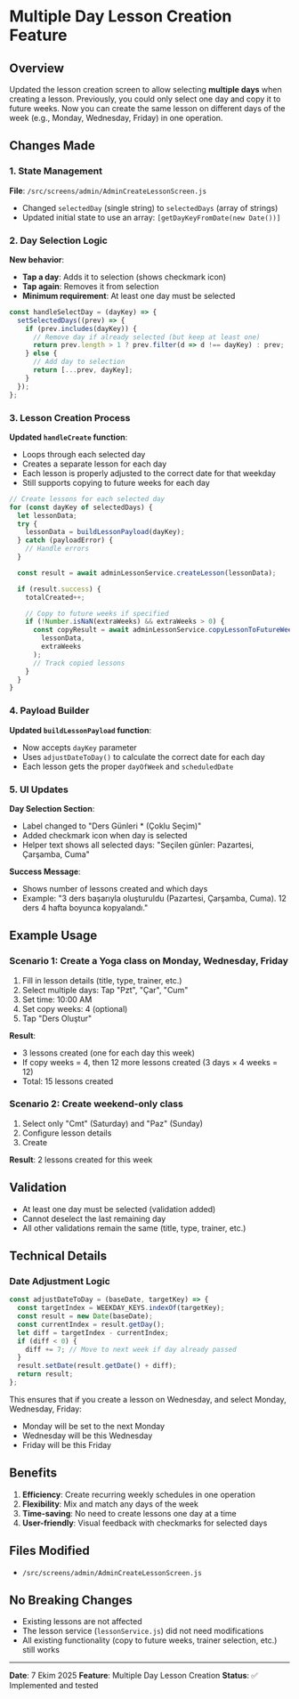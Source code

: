 # Multiple Day Lesson Creation Feature

## Overview
Updated the lesson creation screen to allow selecting **multiple days** when creating a lesson. Previously, you could only select one day and copy it to future weeks. Now you can create the same lesson on different days of the week (e.g., Monday, Wednesday, Friday) in one operation.

## Changes Made

### 1. State Management
**File**: `/src/screens/admin/AdminCreateLessonScreen.js`

- Changed `selectedDay` (single string) to `selectedDays` (array of strings)
- Updated initial state to use an array: `[getDayKeyFromDate(new Date())]`

### 2. Day Selection Logic
**New behavior**:
- **Tap a day**: Adds it to selection (shows checkmark icon)
- **Tap again**: Removes it from selection
- **Minimum requirement**: At least one day must be selected

```javascript
const handleSelectDay = (dayKey) => {
  setSelectedDays((prev) => {
    if (prev.includes(dayKey)) {
      // Remove day if already selected (but keep at least one)
      return prev.length > 1 ? prev.filter(d => d !== dayKey) : prev;
    } else {
      // Add day to selection
      return [...prev, dayKey];
    }
  });
};
```

### 3. Lesson Creation Process
**Updated `handleCreate` function**:
- Loops through each selected day
- Creates a separate lesson for each day
- Each lesson is properly adjusted to the correct date for that weekday
- Still supports copying to future weeks for each day

```javascript
// Create lessons for each selected day
for (const dayKey of selectedDays) {
  let lessonData;
  try {
    lessonData = buildLessonPayload(dayKey);
  } catch (payloadError) {
    // Handle errors
  }

  const result = await adminLessonService.createLesson(lessonData);

  if (result.success) {
    totalCreated++;

    // Copy to future weeks if specified
    if (!Number.isNaN(extraWeeks) && extraWeeks > 0) {
      const copyResult = await adminLessonService.copyLessonToFutureWeeks(
        lessonData,
        extraWeeks
      );
      // Track copied lessons
    }
  }
}
```

### 4. Payload Builder
**Updated `buildLessonPayload` function**:
- Now accepts `dayKey` parameter
- Uses `adjustDateToDay()` to calculate the correct date for each day
- Each lesson gets the proper `dayOfWeek` and `scheduledDate`

### 5. UI Updates
**Day Selection Section**:
- Label changed to "Ders Günleri * (Çoklu Seçim)"
- Added checkmark icon when day is selected
- Helper text shows all selected days: "Seçilen günler: Pazartesi, Çarşamba, Cuma"

**Success Message**:
- Shows number of lessons created and which days
- Example: "3 ders başarıyla oluşturuldu (Pazartesi, Çarşamba, Cuma). 12 ders 4 hafta boyunca kopyalandı."

## Example Usage

### Scenario 1: Create a Yoga class on Monday, Wednesday, Friday
1. Fill in lesson details (title, type, trainer, etc.)
2. Select multiple days: Tap "Pzt", "Çar", "Cum"
3. Set time: 10:00 AM
4. Set copy weeks: 4 (optional)
5. Tap "Ders Oluştur"

**Result**: 
- 3 lessons created (one for each day this week)
- If copy weeks = 4, then 12 more lessons created (3 days × 4 weeks = 12)
- Total: 15 lessons created

### Scenario 2: Create weekend-only class
1. Select only "Cmt" (Saturday) and "Paz" (Sunday)
2. Configure lesson details
3. Create

**Result**: 2 lessons created for this week

## Validation
- At least one day must be selected (validation added)
- Cannot deselect the last remaining day
- All other validations remain the same (title, type, trainer, etc.)

## Technical Details

### Date Adjustment Logic
```javascript
const adjustDateToDay = (baseDate, targetKey) => {
  const targetIndex = WEEKDAY_KEYS.indexOf(targetKey);
  const result = new Date(baseDate);
  const currentIndex = result.getDay();
  let diff = targetIndex - currentIndex;
  if (diff < 0) {
    diff += 7; // Move to next week if day already passed
  }
  result.setDate(result.getDate() + diff);
  return result;
};
```

This ensures that if you create a lesson on Wednesday, and select Monday, Wednesday, Friday:
- Monday will be set to the next Monday
- Wednesday will be this Wednesday
- Friday will be this Friday

## Benefits
1. **Efficiency**: Create recurring weekly schedules in one operation
2. **Flexibility**: Mix and match any days of the week
3. **Time-saving**: No need to create lessons one day at a time
4. **User-friendly**: Visual feedback with checkmarks for selected days

## Files Modified
- `/src/screens/admin/AdminCreateLessonScreen.js`

## No Breaking Changes
- Existing lessons are not affected
- The lesson service (`lessonService.js`) did not need modifications
- All existing functionality (copy to future weeks, trainer selection, etc.) still works

---

**Date**: 7 Ekim 2025
**Feature**: Multiple Day Lesson Creation
**Status**: ✅ Implemented and tested
